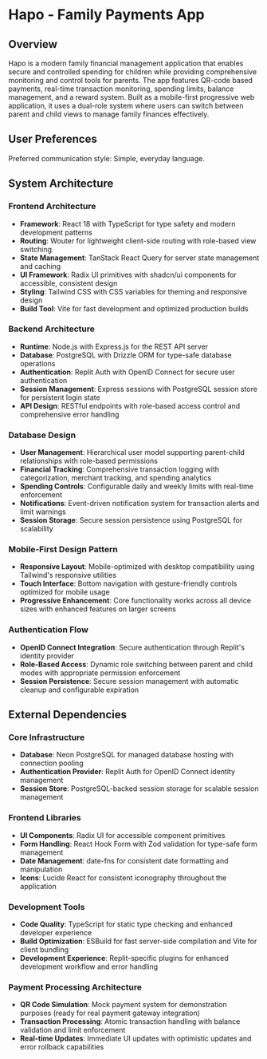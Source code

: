 # Hapo - Family Payments App

## Overview

Hapo is a modern family financial management application that enables secure and controlled spending for children while providing comprehensive monitoring and control tools for parents. The app features QR-code based payments, real-time transaction monitoring, spending limits, balance management, and a reward system. Built as a mobile-first progressive web application, it uses a dual-role system where users can switch between parent and child views to manage family finances effectively.

## User Preferences

Preferred communication style: Simple, everyday language.

## System Architecture

### Frontend Architecture
- **Framework**: React 18 with TypeScript for type safety and modern development patterns
- **Routing**: Wouter for lightweight client-side routing with role-based view switching
- **State Management**: TanStack React Query for server state management and caching
- **UI Framework**: Radix UI primitives with shadcn/ui components for accessible, consistent design
- **Styling**: Tailwind CSS with CSS variables for theming and responsive design
- **Build Tool**: Vite for fast development and optimized production builds

### Backend Architecture
- **Runtime**: Node.js with Express.js for the REST API server
- **Database**: PostgreSQL with Drizzle ORM for type-safe database operations
- **Authentication**: Replit Auth with OpenID Connect for secure user authentication
- **Session Management**: Express sessions with PostgreSQL session store for persistent login state
- **API Design**: RESTful endpoints with role-based access control and comprehensive error handling

### Database Design
- **User Management**: Hierarchical user model supporting parent-child relationships with role-based permissions
- **Financial Tracking**: Comprehensive transaction logging with categorization, merchant tracking, and spending analytics
- **Spending Controls**: Configurable daily and weekly limits with real-time enforcement
- **Notifications**: Event-driven notification system for transaction alerts and limit warnings
- **Session Storage**: Secure session persistence using PostgreSQL for scalability

### Mobile-First Design Pattern
- **Responsive Layout**: Mobile-optimized with desktop compatibility using Tailwind's responsive utilities
- **Touch Interface**: Bottom navigation with gesture-friendly controls optimized for mobile usage
- **Progressive Enhancement**: Core functionality works across all device sizes with enhanced features on larger screens

### Authentication Flow
- **OpenID Connect Integration**: Secure authentication through Replit's identity provider
- **Role-Based Access**: Dynamic role switching between parent and child modes with appropriate permission enforcement
- **Session Persistence**: Secure session management with automatic cleanup and configurable expiration

## External Dependencies

### Core Infrastructure
- **Database**: Neon PostgreSQL for managed database hosting with connection pooling
- **Authentication Provider**: Replit Auth for OpenID Connect identity management
- **Session Store**: PostgreSQL-backed session storage for scalable session management

### Frontend Libraries
- **UI Components**: Radix UI for accessible component primitives
- **Form Handling**: React Hook Form with Zod validation for type-safe form management
- **Date Management**: date-fns for consistent date formatting and manipulation
- **Icons**: Lucide React for consistent iconography throughout the application

### Development Tools
- **Code Quality**: TypeScript for static type checking and enhanced developer experience
- **Build Optimization**: ESBuild for fast server-side compilation and Vite for client bundling
- **Development Experience**: Replit-specific plugins for enhanced development workflow and error handling

### Payment Processing Architecture
- **QR Code Simulation**: Mock payment system for demonstration purposes (ready for real payment gateway integration)
- **Transaction Processing**: Atomic transaction handling with balance validation and limit enforcement
- **Real-time Updates**: Immediate UI updates with optimistic updates and error rollback capabilities